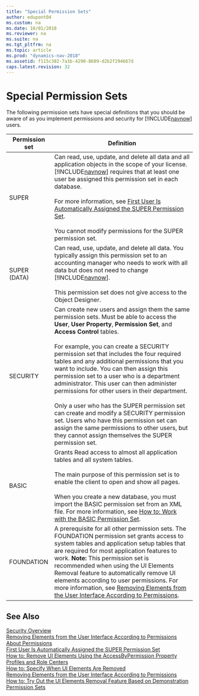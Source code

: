 ```yaml
---
title: "Special Permission Sets"
author: edupont04
ms.custom: na
ms.date: 10/01/2018
ms.reviewer: na
ms.suite: na
ms.tgt_pltfrm: na
ms.topic: article
ms.prod: "dynamics-nav-2018"
ms.assetid: f115c382-7a1b-4290-8609-d2b2f294667d
caps.latest.revision: 32
---
```

# Special Permission Sets
The following permission sets have special definitions that you should be aware of as you implement permissions and security for [!INCLUDE[navnow](includes/navnow_md.md)] users.  

|Permission set|Definition|  
|--------------------|----------------|  
|SUPER|Can read, use, update, and delete all data and all application objects in the scope of your license. [!INCLUDE[navnow](includes/navnow_md.md)] requires that at least one user be assigned this permission set in each database.<br /><br /> For more information, see [First User Is Automatically Assigned the SUPER Permission Set](First-User-Is-Automatically-Assigned-the-SUPER-Permission-Set.md).<br /><br /> You cannot modify permissions for the SUPER permission set.|  
|SUPER \(DATA\)|Can read, use, update, and delete all data. You typically assign this permission set to an accounting manager who needs to work with all data but does not need to change [!INCLUDE[navnow](includes/navnow_md.md)].<br /><br /> This permission set does not give access to the Object Designer.|  
|SECURITY|Can create new users and assign them the same permission sets. Must be able to access the **User**, **User Property**, **Permission Set**, and **Access Control** tables.<br /><br /> For example, you can create a SECURITY permission set that includes the four required tables and any additional permissions that you want to include. You can then assign this permission set to a user who is a department administrator. This user can then administer permissions for other users in their department.<br /><br /> Only a user who has the SUPER permission set can create and modify a SECURITY permission set. Users who have this permission set can assign the same permissions to other users, but they cannot assign themselves the SUPER permission set.|  
|BASIC|Grants Read access to almost all application tables and all system tables.<br /><br /> The main purpose of this permission set is to enable the client to open and show all pages.<br /><br /> When you create a new database, you must import the BASIC permission set from an XML file. For more information, see [How to: Work with the BASIC Permission Set](how-to-work-with-the-basic-permission-set.md).|  
|FOUNDATION|A prerequisite for all other permission sets. The FOUNDATION permission set grants access to system tables and application setup tables that are required for most application features to work. **Note:**  This permission set is recommended when using the UI Elements Removal feature to automatically remove UI elements according to user permissions. For more information, see [Removing Elements from the User Interface According to Permissions](Removing-Elements-from-the-User-Interface-According-to-Permissions.md).|  

## See Also  
 [Security Overview](Security-Overview.md)   
 [Removing Elements from the User Interface According to Permissions](Removing-Elements-from-the-User-Interface-According-to-Permissions.md)   
 [About Permissions](About-Permissions.md)   
 [First User Is Automatically Assigned the SUPER Permission Set](First-User-Is-Automatically-Assigned-the-SUPER-Permission-Set.md)   
 [How to: Remove UI Elements Using the AccessByPermission Property](How-to--Remove-UI-Elements-Using-the-AccessByPermission-Property.md)   
 [Profiles and Role Centers](Profiles-and-Role-Centers.md)   
 [How to: Specify When UI Elements Are Removed](How-to--Specify-When-UI-Elements-Are-Removed.md)   
 [Removing Elements from the User Interface According to Permissions](Removing-Elements-from-the-User-Interface-According-to-Permissions.md)   
 [How to: Try Out the UI Elements Removal Feature Based on Demonstration Permission Sets](How-to--Try-Out-the-UI-Elements-Removal-Feature-Based-on-Demonstration-Permission-Sets.md)  
 <!-- [Administration Outside of the Clients](Administration-Outside-of-the-Clients.md) -->
